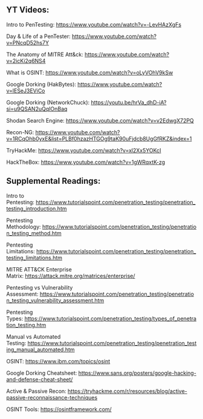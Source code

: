## YT Videos:

Intro to PenTesting: https://www.youtube.com/watch?v=-LevHAzXgFs

Day & Life of a PenTester: https://www.youtube.com/watch?v=PNcqD52hs7Y

The Anatomy of MITRE Att&ck: https://www.youtube.com/watch?v=2icKi2q6NS4

What is OSINT: https://www.youtube.com/watch?v=oLyVOhV9kSw

Google Dorking (HakBytes): https://www.youtube.com/watch?v=lESeJ3EViCo

Google Dorking (NetworkChuck): https://youtu.be/hrVa_dhD-iA?si=u9QSAN2uQqIOnBaq

Shodan Search Engine: https://www.youtube.com/watch?v=v2EdwgX72PQ

Recon-NG: https://www.youtube.com/watch?v=1RCqOhb0yxE&list=PLBf0hzazHTGOg9taK90uFjdcb8UgGfRKZ&index=1

TryHackMe: https://www.youtube.com/watch?v=xl2Xx5YOKcI

HackTheBox: https://www.youtube.com/watch?v=1gWRqxtK-zg



## Supplemental Readings:

Intro to Pentesting: https://www.tutorialspoint.com/penetration_testing/penetration_testing_introduction.htm

Pentesting Methodology: https://www.tutorialspoint.com/penetration_testing/penetration_testing_method.htm

Pentesting Limitations: https://www.tutorialspoint.com/penetration_testing/penetration_testing_limitations.htm

MITRE ATT&CK Enterprise Matrix: https://attack.mitre.org/matrices/enterprise/

Pentesting vs Vulnerability Assessment: https://www.tutorialspoint.com/penetration_testing/penetration_testing_vulnerability_assessment.htm

Pentesting Types: https://www.tutorialspoint.com/penetration_testing/types_of_penetration_testing.htm

Manual vs Automated Testing: https://www.tutorialspoint.com/penetration_testing/penetration_testing_manual_automated.htm

OSINT: https://www.ibm.com/topics/osint

Google Dorking Cheatsheet: https://www.sans.org/posters/google-hacking-and-defense-cheat-sheet/

Active & Passive Recon: https://tryhackme.com/r/resources/blog/active-passive-reconnaissance-techniques

OSINT Tools: https://osintframework.com/


